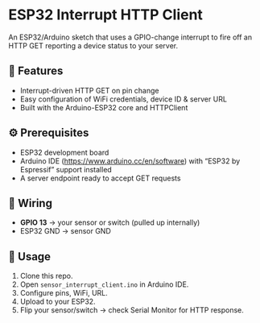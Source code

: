 # ESP32 Interrupt HTTP Client

An ESP32/Arduino sketch that uses a GPIO-change interrupt to fire off an HTTP GET reporting a device status to your server.

## 🔧 Features
- Interrupt-driven HTTP GET on pin change
- Easy configuration of WiFi credentials, device ID & server URL
- Built with the Arduino-ESP32 core and HTTPClient

## ⚙️ Prerequisites
- ESP32 development board
- Arduino IDE (https://www.arduino.cc/en/software) with “ESP32 by Espressif” support installed
- A server endpoint ready to accept GET requests

## 🔌 Wiring
- **GPIO 13** → your sensor or switch (pulled up internally)
- ESP32 GND → sensor GND

## 🚀 Usage

1. Clone this repo.
2. Open `sensor_interrupt_client.ino` in Arduino IDE.
3. Configure pins, WiFi, URL.
4. Upload to your ESP32.
5. Flip your sensor/switch → check Serial Monitor for HTTP response.
